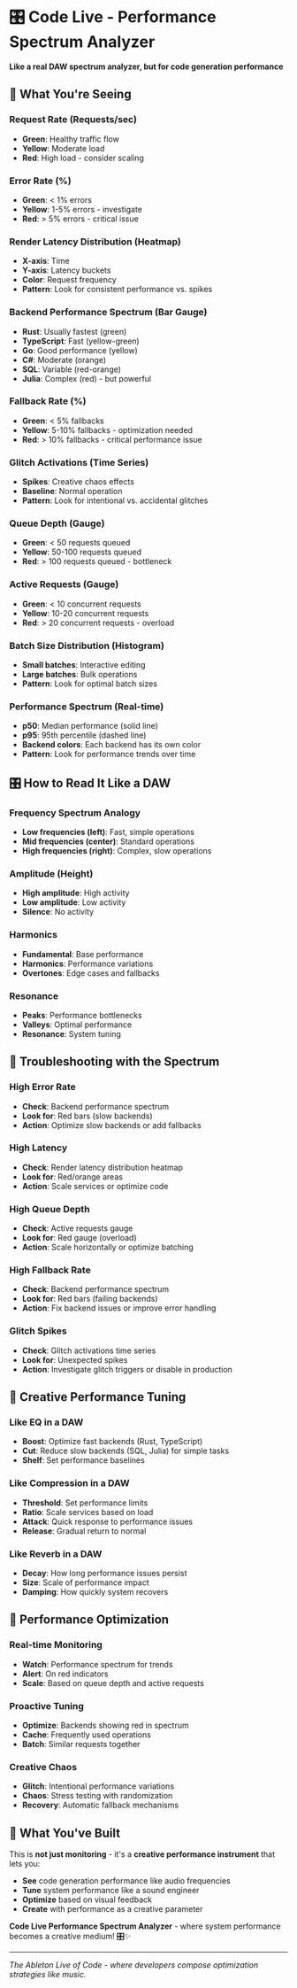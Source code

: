 # 🎛️ Code Live - Performance Spectrum Analyzer

**Like a real DAW spectrum analyzer, but for code generation performance**

## 🎵 **What You're Seeing**

### **Request Rate (Requests/sec)**
- **Green**: Healthy traffic flow
- **Yellow**: Moderate load
- **Red**: High load - consider scaling

### **Error Rate (%)**
- **Green**: < 1% errors
- **Yellow**: 1-5% errors - investigate
- **Red**: > 5% errors - critical issue

### **Render Latency Distribution (Heatmap)**
- **X-axis**: Time
- **Y-axis**: Latency buckets
- **Color**: Request frequency
- **Pattern**: Look for consistent performance vs. spikes

### **Backend Performance Spectrum (Bar Gauge)**
- **Rust**: Usually fastest (green)
- **TypeScript**: Fast (yellow-green)
- **Go**: Good performance (yellow)
- **C#**: Moderate (orange)
- **SQL**: Variable (red-orange)
- **Julia**: Complex (red) - but powerful

### **Fallback Rate (%)**
- **Green**: < 5% fallbacks
- **Yellow**: 5-10% fallbacks - optimization needed
- **Red**: > 10% fallbacks - critical performance issue

### **Glitch Activations (Time Series)**
- **Spikes**: Creative chaos effects
- **Baseline**: Normal operation
- **Pattern**: Look for intentional vs. accidental glitches

### **Queue Depth (Gauge)**
- **Green**: < 50 requests queued
- **Yellow**: 50-100 requests queued
- **Red**: > 100 requests queued - bottleneck

### **Active Requests (Gauge)**
- **Green**: < 10 concurrent requests
- **Yellow**: 10-20 concurrent requests
- **Red**: > 20 concurrent requests - overload

### **Batch Size Distribution (Histogram)**
- **Small batches**: Interactive editing
- **Large batches**: Bulk operations
- **Pattern**: Look for optimal batch sizes

### **Performance Spectrum (Real-time)**
- **p50**: Median performance (solid line)
- **p95**: 95th percentile (dashed line)
- **Backend colors**: Each backend has its own color
- **Pattern**: Look for performance trends over time

## 🎛️ **How to Read It Like a DAW**

### **Frequency Spectrum Analogy**
- **Low frequencies (left)**: Fast, simple operations
- **Mid frequencies (center)**: Standard operations
- **High frequencies (right)**: Complex, slow operations

### **Amplitude (Height)**
- **High amplitude**: High activity
- **Low amplitude**: Low activity
- **Silence**: No activity

### **Harmonics**
- **Fundamental**: Base performance
- **Harmonics**: Performance variations
- **Overtones**: Edge cases and fallbacks

### **Resonance**
- **Peaks**: Performance bottlenecks
- **Valleys**: Optimal performance
- **Resonance**: System tuning

## 🔧 **Troubleshooting with the Spectrum**

### **High Error Rate**
- **Check**: Backend performance spectrum
- **Look for**: Red bars (slow backends)
- **Action**: Optimize slow backends or add fallbacks

### **High Latency**
- **Check**: Render latency distribution heatmap
- **Look for**: Red/orange areas
- **Action**: Scale services or optimize code

### **High Queue Depth**
- **Check**: Active requests gauge
- **Look for**: Red gauge (overload)
- **Action**: Scale horizontally or optimize batching

### **High Fallback Rate**
- **Check**: Backend performance spectrum
- **Look for**: Red bars (failing backends)
- **Action**: Fix backend issues or improve error handling

### **Glitch Spikes**
- **Check**: Glitch activations time series
- **Look for**: Unexpected spikes
- **Action**: Investigate glitch triggers or disable in production

## 🎵 **Creative Performance Tuning**

### **Like EQ in a DAW**
- **Boost**: Optimize fast backends (Rust, TypeScript)
- **Cut**: Reduce slow backends (SQL, Julia) for simple tasks
- **Shelf**: Set performance baselines

### **Like Compression in a DAW**
- **Threshold**: Set performance limits
- **Ratio**: Scale services based on load
- **Attack**: Quick response to performance issues
- **Release**: Gradual return to normal

### **Like Reverb in a DAW**
- **Decay**: How long performance issues persist
- **Size**: Scale of performance impact
- **Damping**: How quickly system recovers

## 🚀 **Performance Optimization**

### **Real-time Monitoring**
- **Watch**: Performance spectrum for trends
- **Alert**: On red indicators
- **Scale**: Based on queue depth and active requests

### **Proactive Tuning**
- **Optimize**: Backends showing red in spectrum
- **Cache**: Frequently used operations
- **Batch**: Similar requests together

### **Creative Chaos**
- **Glitch**: Intentional performance variations
- **Chaos**: Stress testing with randomization
- **Recovery**: Automatic fallback mechanisms

## 🎉 **What You've Built**

This is **not just monitoring** - it's a **creative performance instrument** that lets you:

- **See** code generation performance like audio frequencies
- **Tune** system performance like a sound engineer
- **Optimize** based on visual feedback
- **Create** with performance as a creative parameter

**Code Live Performance Spectrum Analyzer** - where system performance becomes a creative medium! 🎛️✨

---

*The Ableton Live of Code - where developers compose optimization strategies like music.*
